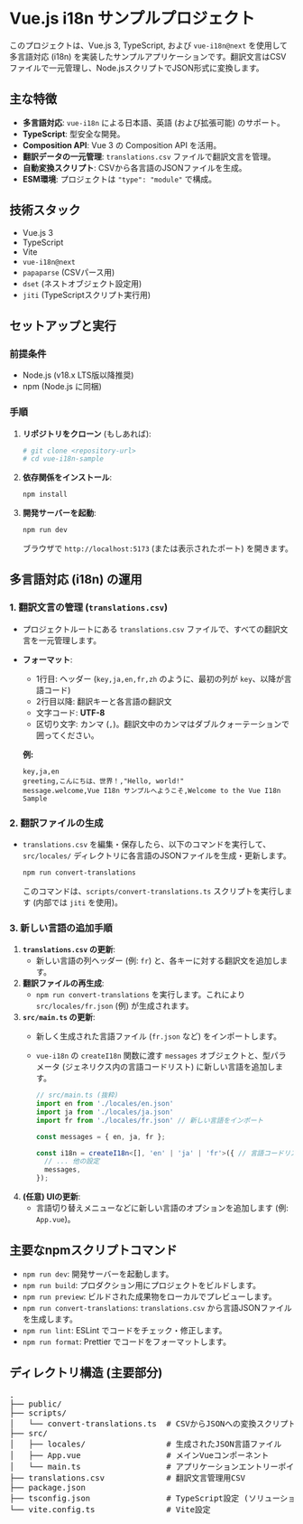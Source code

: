 # Vue.js i18n サンプルプロジェクト

このプロジェクトは、Vue.js 3, TypeScript, および `vue-i18n@next` を使用して多言語対応 (i18n) を実装したサンプルアプリケーションです。翻訳文言はCSVファイルで一元管理し、Node.jsスクリプトでJSON形式に変換します。

## 主な特徴

* **多言語対応**: `vue-i18n` による日本語、英語 (および拡張可能) のサポート。
* **TypeScript**: 型安全な開発。
* **Composition API**: Vue 3 の Composition API を活用。
* **翻訳データの一元管理**: `translations.csv` ファイルで翻訳文言を管理。
* **自動変換スクリプト**: CSVから各言語のJSONファイルを生成。
* **ESM環境**: プロジェクトは `"type": "module"` で構成。

## 技術スタック

* Vue.js 3
* TypeScript
* Vite
* `vue-i18n@next`
* `papaparse` (CSVパース用)
* `dset` (ネストオブジェクト設定用)
* `jiti` (TypeScriptスクリプト実行用)

## セットアップと実行

### 前提条件

* Node.js (v18.x LTS版以降推奨)
* npm (Node.js に同梱)

### 手順

1.  **リポジトリをクローン** (もしあれば):
    ```bash
    # git clone <repository-url>
    # cd vue-i18n-sample
    ```

2.  **依存関係をインストール**:
    ```bash
    npm install
    ```

3.  **開発サーバーを起動**:
    ```bash
    npm run dev
    ```
    ブラウザで `http://localhost:5173` (または表示されたポート) を開きます。

## 多言語対応 (i18n) の運用

### 1. 翻訳文言の管理 (`translations.csv`)

* プロジェクトルートにある `translations.csv` ファイルで、すべての翻訳文言を一元管理します。
* **フォーマット**:
    * 1行目: ヘッダー (`key,ja,en,fr,zh` のように、最初の列が `key`、以降が言語コード)
    * 2行目以降: 翻訳キーと各言語の翻訳文
    * 文字コード: **UTF-8**
    * 区切り文字: カンマ (`,`)。翻訳文中のカンマはダブルクォーテーションで囲ってください。

    **例:**
    ```csv
    key,ja,en
    greeting,こんにちは、世界！,"Hello, world!"
    message.welcome,Vue I18n サンプルへようこそ,Welcome to the Vue I18n Sample
    ```

### 2. 翻訳ファイルの生成

* `translations.csv` を編集・保存したら、以下のコマンドを実行して、`src/locales/` ディレクトリに各言語のJSONファイルを生成・更新します。
    ```bash
    npm run convert-translations
    ```
    このコマンドは、`scripts/convert-translations.ts` スクリプトを実行します (内部では `jiti` を使用)。

### 3. 新しい言語の追加手順

1.  **`translations.csv` の更新**:
    * 新しい言語の列ヘッダー (例: `fr`) と、各キーに対する翻訳文を追加します。
2.  **翻訳ファイルの再生成**:
    * `npm run convert-translations` を実行します。これにより `src/locales/fr.json` (例) が生成されます。
3.  **`src/main.ts` の更新**:
    * 新しく生成された言語ファイル (`fr.json` など) をインポートします。
    * `vue-i18n` の `createI18n` 関数に渡す `messages` オブジェクトと、型パラメータ (ジェネリクス内の言語コードリスト) に新しい言語を追加します。

        ```typescript
        // src/main.ts (抜粋)
        import en from './locales/en.json'
        import ja from './locales/ja.json'
        import fr from './locales/fr.json' // 新しい言語をインポート

        const messages = { en, ja, fr };

        const i18n = createI18n<[], 'en' | 'ja' | 'fr'>({ // 言語コードリストに追加
          // ... 他の設定
          messages,
        });
        ```
4.  **(任意) UIの更新**:
    * 言語切り替えメニューなどに新しい言語のオプションを追加します (例: `App.vue`)。

## 主要なnpmスクリプトコマンド

* `npm run dev`: 開発サーバーを起動します。
* `npm run build`: プロダクション用にプロジェクトをビルドします。
* `npm run preview`: ビルドされた成果物をローカルでプレビューします。
* `npm run convert-translations`: `translations.csv` から言語JSONファイルを生成します。
* `npm run lint`: ESLint でコードをチェック・修正します。
* `npm run format`: Prettier でコードをフォーマットします。

## ディレクトリ構造 (主要部分)

<pre>
.
├── public/
├── scripts/
│   └── convert-translations.ts  # CSVからJSONへの変換スクリプト
├── src/
│   ├── locales/                 # 生成されたJSON言語ファイル
│   ├── App.vue                  # メインVueコンポーネント
│   └── main.ts                  # アプリケーションエントリーポイント, i18n初期化
├── translations.csv             # 翻訳文言管理用CSV
├── package.json
├── tsconfig.json                # TypeScript設定 (ソリューションスタイル)
└── vite.config.ts               # Vite設定

</pre>
